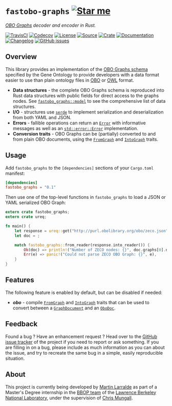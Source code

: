 # `fastobo-graphs` [![Star me](https://img.shields.io/github/stars/fastobo/fastobo-graphs.svg?style=social&label=Star&maxAge=3600)](https://github.com/fastobo/fastobo-graphs/stargazers)

*[OBO Graphs](https://github.com/geneontology/obographs/) decoder and encoder in Rust.*

[![TravisCI](https://img.shields.io/travis/fastobo/fastobo-graphs/master.svg?maxAge=600&style=flat-square)](https://travis-ci.org/fastobo/fastobo-graphs/branches)
[![Codecov](https://img.shields.io/codecov/c/gh/fastobo/fastobo-graphs/master.svg?style=flat-square&maxAge=600)](https://codecov.io/gh/fastobo/fastobo-graphs)
[![License](https://img.shields.io/badge/license-MIT-blue.svg?style=flat-square&maxAge=2678400)](https://choosealicense.com/licenses/mit/)
[![Source](https://img.shields.io/badge/source-GitHub-303030.svg?maxAge=2678400&style=flat-square)](https://github.com/fastobo/fastobo-graphs)
[![Crate](https://img.shields.io/crates/v/fastobo-graphs.svg?maxAge=600&style=flat-square)](https://crates.io/crates/fastobo-graphs)
[![Documentation](https://img.shields.io/badge/docs.rs-latest-4d76ae.svg?maxAge=2678400&style=flat-square)](https://docs.rs/fastobo-graphs)
[![Changelog](https://img.shields.io/badge/keep%20a-changelog-8A0707.svg?maxAge=2678400&style=flat-square)](https://github.com/fastobo/fastobo-graphs/blob/master/CHANGELOG.md)
[![GitHub issues](https://img.shields.io/github/issues/fastobo/fastobo-graphs.svg?style=flat-square)](https://github.com/fastobo/fastobo-graphs/issues)


## Overview

This library provides an implementation of the
[OBO Graphs schema](https://github.com/geneontology/obographs/) specified by
the Gene Ontology to provide developers with a data format easier to use than
plain ontology files in [OBO](http://owlcollab.github.io/oboformat/doc/obo-syntax.html)
or [OWL](https://www.w3.org/TR/owl2-syntax/) format.

* **Data structures** - the complete OBO Graphs schema is reproduced into Rust
  data structures with public fields for direct access to the graphs nodes. See
  [`fastobo_graphs::model`](https://docs.rs/fastobo-graphs/latest/fastobo_graphs/model/index.html)
  to see the comprehensive list of data structures.
* **I/O** - structures use [`serde`](https://docs.rs/serde) to implement
  serialization and deserialization from both YAML and JSON.
* **Errors** - fallible operations can return an
  [`Error`](https://docs.rs/fastobo-graphs/latest/fastobo_graphs/error/enum.Error.html)
  with informative messages as well as an
  [`std::error::Error`](https://doc.rust-lang.org/std/error/trait.Error.html)
  implementation.
* **Conversion traits** - OBO Graphs can be (partially) converted to and from
  plain OBO documents, using the
  [`FromGraph`](https://docs.rs/fastobo-graphs/latest/fastobo_graphs/trait.FromGraph.html) and
  [`IntoGraph`](https://docs.rs/fastobo-graphs/latest/fastobo_graphs/trait.IntoGraph.html) traits.

## Usage

Add `fastobo_graphs` to the `[dependencies]` sections of your `Cargo.toml`
manifest:
```toml
[dependencies]
fastobo_graphs = "0.1"
```

Then use one of the top-level functions in `fastobo_graphs` to load a JSON or
YAML serialized OBO Graph:
```rust
extern crate fastobo_graphs;
extern crate ureq;

fn main() {
    let response = ureq::get("http://purl.obolibrary.org/obo/zeco.json").call();
    let doc = ;

    match fastobo_graphs::from_reader(response.into_reader()) {
        Ok(doc) => println!("Number of ZECO nodes: {}", doc.graphs[0].nodes.len()),
        Err(e) => panic!("Could not parse ZECO OBO Graph: {}", e),
    }
}
```

## Features

The following feature is enabled by default, but can be disabled if needed:

* ***obo*** - compile
  [`FromGraph`](https://docs.rs/fastobo-graphs/latest/fastobo_graphs/trait.FromGraph.html) and
  [`IntoGraph`](https://docs.rs/fastobo-graphs/latest/fastobo_graphs/trait.IntoGraph.html)
  traits that can be used to convert between a
  [`GraphDocument`](https://docs.rs/fastobo-graphs/latest/fastobo_graphs/model/struct.GraphDocument.html)
  and an [`OboDoc`](https://docs.rs/fastobo/latest/fastobo/ast/struct.OboDoc.html).


## Feedback

Found a bug ? Have an enhancement request ? Head over to the
[GitHub issue tracker](https://github.com/fastobo/fastobo-graphs/issues) of the project if
you need to report or ask something. If you are filling in on a bug, please include as much
information as you can about the issue, and try to recreate the same bug in a simple, easily
reproducible situation.


## About

This project is currently being developed by [Martin Larralde](https://github.com/althonos)
as part of a Master's Degree internship in the [BBOP team](http://berkeleybop.org/) of the
[Lawrence Berkeley National Laboratory](https://www.lbl.gov/), under the supervision of
[Chris Mungall](http://biosciences.lbl.gov/profiles/chris-mungall/).
